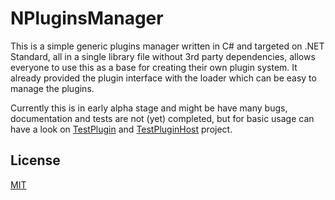 # NPluginsManager
This is a simple generic plugins manager written in C# and targeted on .NET Standard, all in a single library file without 3rd party dependencies, allows everyone to use this as a base for creating their own plugin system.
It already provided the plugin interface with the loader which can be easy to manage the plugins.

Currently this is in early alpha stage and might be have many bugs, documentation and tests are not (yet) completed, but for basic usage can have a look on [TestPlugin](TestPlugin/) and [TestPluginHost](TestPluginHost/) project.

## License
[MIT](LICENSE)